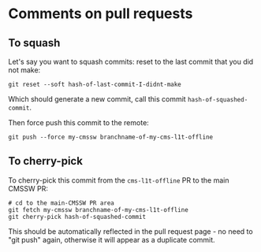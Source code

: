 # Comments on pull requests

## To squash 
Let's say you want to squash commits: reset to the last commit that you did not make:
```
git reset --soft hash-of-last-commit-I-didnt-make
```
Which should generate a new commit, call this commit `hash-of-squashed-commit`.

Then force push this commit to the remote:
```
git push --force my-cmssw branchname-of-my-cms-l1t-offline
```

## To cherry-pick 
To cherry-pick this commit from the `cms-l1t-offline` PR to the main CMSSW PR:
```
# cd to the main-CMSSW PR area 
git fetch my-cmssw branchname-of-my-cms-l1t-offline
git cherry-pick hash-of-squashed-commit
```
This should be automatically reflected in the pull request page - no need to "git push" again, otherwise it will appear as a duplicate commit.